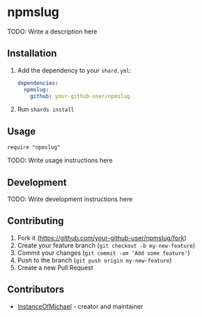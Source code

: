 # npmslug

TODO: Write a description here

## Installation

1. Add the dependency to your `shard.yml`:

   ```yaml
   dependencies:
     npmslug:
       github: your-github-user/npmslug
   ```

2. Run `shards install`

## Usage

```crystal
require "npmslug"
```

TODO: Write usage instructions here

## Development

TODO: Write development instructions here

## Contributing

1. Fork it (<https://github.com/your-github-user/npmslug/fork>)
2. Create your feature branch (`git checkout -b my-new-feature`)
3. Commit your changes (`git commit -am 'Add some feature'`)
4. Push to the branch (`git push origin my-new-feature`)
5. Create a new Pull Request

## Contributors

- [InstanceOfMichael](https://github.com/your-github-user) - creator and maintainer
